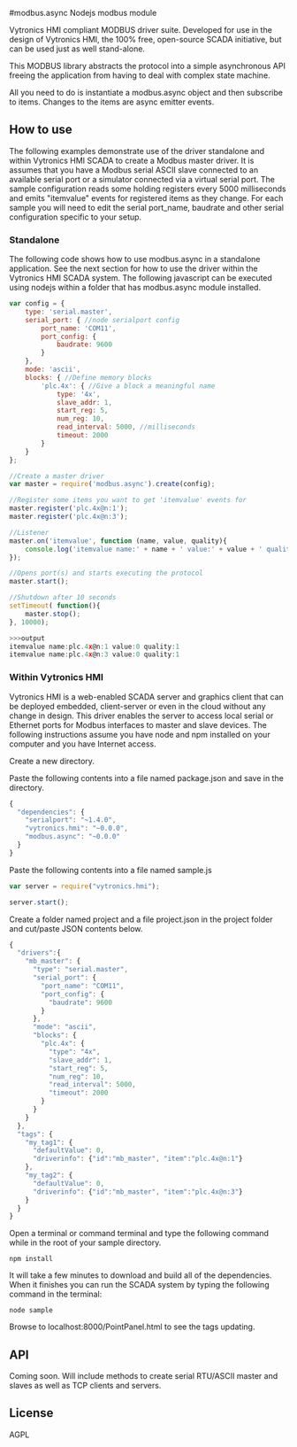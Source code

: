 #modbus.async
Nodejs modbus module

Vytronics HMI compliant MODBUS driver suite. Developed for use in the design of Vytronics HMI, the 100% free, open-source SCADA initiative, but can be used just as well stand-alone.

This MODBUS library abstracts the protocol into a simple asynchronous API freeing the application from having to deal with complex state machine.

All you need to do is instantiate a modbus.async object and then subscribe to items. Changes to the items are async emitter events.

## How to use
The following examples demonstrate use of the driver standalone and within Vytronics HMI SCADA to create
a Modbus master driver. It is assumes that you have a Modbus serial ASCII slave connected to an available serial port or
a simulator connected via a virtual serial port. The sample configuration reads some holding registers every
5000 milliseconds and emits "itemvalue" events for registered items as they change. For each sample you will need to
edit the serial port_name, baudrate and other serial configuration specific to your setup.

### Standalone
The following code shows how to use modbus.async in a standalone application. See the next section
for how to use the driver within the Vytronics HMI SCADA system. The following javascript can be
executed using nodejs within a folder that has modbus.async module installed.

```js
var config = {
    type: 'serial.master',
    serial_port: { //node serialport config
        port_name: 'COM11',
        port_config: {
            baudrate: 9600
        }
    },
    mode: 'ascii',
    blocks: { //Define memory blocks
        'plc.4x': { //Give a block a meaningful name
            type: '4x',
            slave_addr: 1,
            start_reg: 5,
            num_reg: 10,
            read_interval: 5000, //milliseconds
            timeout: 2000
        }
    }
};

//Create a master driver
var master = require('modbus.async').create(config);

//Register some items you want to get 'itemvalue' events for
master.register('plc.4x@n:1');
master.register('plc.4x@n:3');

//Listener
master.on('itemvalue', function (name, value, quality){
    console.log('itemvalue name:' + name + ' value:' + value + ' quality:' + quality);
});

//Opens port(s) and starts executing the protocol
master.start();

//Shutdown after 10 seconds
setTimeout( function(){
    master.stop();
}, 10000);

>>>output
itemvalue name:plc.4x@n:1 value:0 quality:1
itemvalue name:plc.4x@n:3 value:0 quality:1

```

### Within Vytronics HMI

Vytronics HMI is a web-enabled SCADA server and graphics client that can be deployed embedded, client-server or even in the cloud without any change in design. This driver enables the server to access local serial or Ethernet ports for Modbus interfaces to master and slave devices. The following
instructions assume you have node and npm installed on your computer and you have Internet access.

Create a new directory.

Paste the following contents into a file named package.json and save in the directory.
```js
{
  "dependencies": {
    "serialport": "~1.4.0",
    "vytronics.hmi": "~0.0.0",
    "modbus.async": "~0.0.0"
  }
}
```

Paste the following contents into a file named sample.js
```js
var server = require("vytronics.hmi");

server.start();
```

Create a folder named project and a file project.json in the project folder and cut/paste JSON contents below.
```js
{
  "drivers":{
    "mb_master": {
      "type": "serial.master",
      "serial_port": {
        "port_name": "COM11",
        "port_config": {
          "baudrate": 9600
        }
      },
      "mode": "ascii",
      "blocks": {
        "plc.4x": {
          "type": "4x",
          "slave_addr": 1,
          "start_reg": 5,
          "num_reg": 10,
          "read_interval": 5000,
          "timeout": 2000
        }
      }
    }
  },
  "tags": {
    "my_tag1": {
      "defaultValue": 0,
      "driverinfo": {"id":"mb_master", "item":"plc.4x@n:1"}
    },
    "my_tag2": {
      "defaultValue": 0,
      "driverinfo": {"id":"mb_master", "item":"plc.4x@n:3"}
    }
  }
}

```

Open a terminal or command terminal and type the following command while in the root of your sample directory.
```
npm install
```

It will take a few minutes to download and build all of the dependencies. When it finishes you can run the SCADA system by typing the following command in the terminal:
```
node sample
```

Browse to localhost:8000/PointPanel.html to see the tags updating.



## API
Coming soon. Will include methods to create serial RTU/ASCII master and slaves as well as TCP clients and servers.

## License

AGPL
